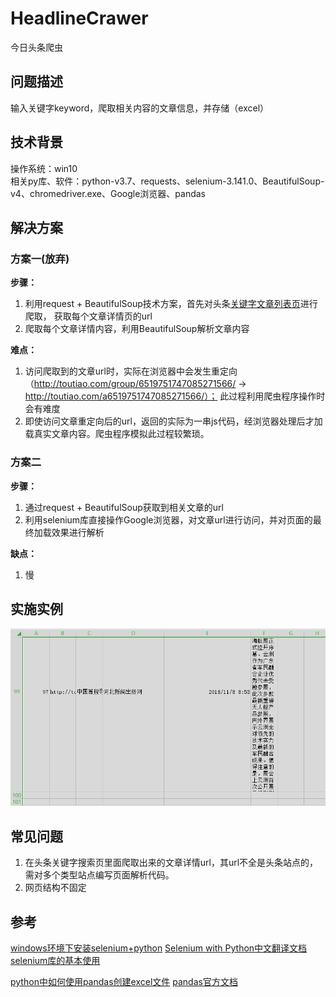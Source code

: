 # HeadlineCrawer
今日头条爬虫

## 问题描述 ##  
输入关键字keyword，爬取相关内容的文章信息，并存储（excel）

## 技术背景 ##  
操作系统：win10  
相关py库、软件：python-v3.7、requests、selenium-3.141.0、BeautifulSoup-v4、chromedriver.exe、Google浏览器、pandas

## 解决方案 ##
### 方案一(放弃) ###  
**步骤：**
1. 利用request + BeautifulSoup技术方案，首先对头条[关键字文章列表页](https://www.toutiao.com/search/?keyword=%E5%9B%BE%E7%89%87)进行爬取，
获取每个文章详情页的url
2. 爬取每个文章详情内容，利用BeautifulSoup解析文章内容

**难点：**  
1. 访问爬取到的文章url时，实际在浏览器中会发生重定向（http://toutiao.com/group/6519751747085271566/ -> http://toutiao.com/a6519751747085271566/）； 此过程利用爬虫程序操作时会有难度
2. 即使访问文章重定向后的url，返回的实际为一串js代码，经浏览器处理后才加载真实文章内容。爬虫程序模拟此过程较繁琐。

### 方案二 ###  
**步骤：**  
1. 通过request + BeautifulSoup获取到相关文章的url  
2. 利用selenium库直接操作Google浏览器，对文章url进行访问，并对页面的最终加载效果进行解析  
 
**缺点：**  
1. 慢

## 实施实例 ##  
![展示1](./display/display1.png)

## 常见问题 ##  
1. 在头条关键字搜索页里面爬取出来的文章详情url，其url不全是头条站点的，需对多个类型站点编写页面解析代码。  
2. 网页结构不固定  

## 参考 ##  
[windows环境下安装selenium+python](https://www.cnblogs.com/onetheway2018/p/8568910.html)
[Selenium with Python中文翻译文档](https://selenium-python-zh.readthedocs.io/en/latest/index.html)
[selenium库的基本使用](https://www.jianshu.com/p/3aa45532e179)

[python中如何使用pandas创建excel文件](https://jingyan.baidu.com/article/ca41422f79039c1eaf99ed73.html)
[pandas官方文档](https://pandas.pydata.org/)
